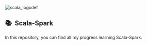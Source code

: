 ![scala_logodef](https://github.com/jccarrey/Scala-Spark/assets/157764646/7adc2c65-6d69-492f-9ad5-8da73a8669c0)

##  📚 &nbsp;Scala-Spark

In this repository, you can find all my progress learning Scala-Spark.
